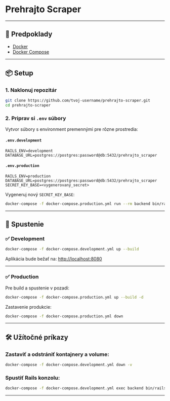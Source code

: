 # Prehrajto Scraper

---
## 🧰 Predpoklady

- [Docker](https://www.docker.com/)
- [Docker Compose](https://docs.docker.com/compose/)

---
## 📦 Setup

### 1. Naklonuj repozitár

```bash
git clone https://github.com/tvoj-username/prehrajto-scraper.git
cd prehrajto-scraper
```

### 2. Priprav si `.env` súbory

Vytvor súbory s environment premennými pre rôzne prostredia:

#### `.env.development`
```env
RAILS_ENV=development
DATABASE_URL=postgres://postgres:password@db:5432/prehrajto_scraper
```

#### `.env.production`
```env
RAILS_ENV=production
DATABASE_URL=postgres://postgres:password@db:5432/prehrajto_scraper
SECRET_KEY_BASE=<vygenerovaný_secret>
```

Vygeneruj nový `SECRET_KEY_BASE`:
```bash
docker-compose -f docker-compose.production.yml run --rm backend bin/rails secret
```

---

## 🚀 Spustenie

### ✅ Development

```bash
docker-compose -f docker-compose.development.yml up --build
```

Aplikácia bude bežať na: [http://localhost:8080](http://localhost:8080)

---

### ✅ Production

Pre build a spustenie v pozadí:

```bash
docker-compose -f docker-compose.production.yml up --build -d
```

Zastavenie produkcie:

```bash
docker-compose -f docker-compose.production.yml down
```

---

## 🛠 Užítočné príkazy

### Zastaviť a odstrániť kontajnery a volume:
```bash
docker-compose -f docker-compose.development.yml down -v
```

### Spustiť Rails konzolu:
```bash
docker-compose -f docker-compose.development.yml exec backend bin/rails console
```

---

